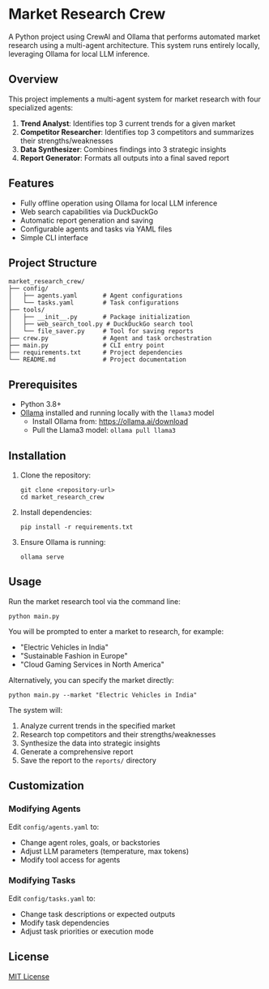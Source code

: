 # Market Research Crew

A Python project using CrewAI and Ollama that performs automated market research using a multi-agent architecture. This system runs entirely locally, leveraging Ollama for local LLM inference.

## Overview

This project implements a multi-agent system for market research with four specialized agents:

1. **Trend Analyst**: Identifies top 3 current trends for a given market
2. **Competitor Researcher**: Identifies top 3 competitors and summarizes their strengths/weaknesses
3. **Data Synthesizer**: Combines findings into 3 strategic insights
4. **Report Generator**: Formats all outputs into a final saved report

## Features

- Fully offline operation using Ollama for local LLM inference
- Web search capabilities via DuckDuckGo
- Automatic report generation and saving
- Configurable agents and tasks via YAML files
- Simple CLI interface

## Project Structure

```
market_research_crew/
├── config/
│   ├── agents.yaml       # Agent configurations
│   └── tasks.yaml        # Task configurations
├── tools/
│   ├── __init__.py       # Package initialization
│   ├── web_search_tool.py # DuckDuckGo search tool
│   └── file_saver.py     # Tool for saving reports
├── crew.py               # Agent and task orchestration
├── main.py               # CLI entry point
├── requirements.txt      # Project dependencies
└── README.md             # Project documentation
```

## Prerequisites

- Python 3.8+
- [Ollama](https://ollama.ai/) installed and running locally with the `llama3` model
  - Install Ollama from: https://ollama.ai/download
  - Pull the Llama3 model: `ollama pull llama3`

## Installation

1. Clone the repository:
   ```
   git clone <repository-url>
   cd market_research_crew
   ```

2. Install dependencies:
   ```
   pip install -r requirements.txt
   ```

3. Ensure Ollama is running:
   ```
   ollama serve
   ```

## Usage

Run the market research tool via the command line:

```
python main.py
```

You will be prompted to enter a market to research, for example:
- "Electric Vehicles in India"
- "Sustainable Fashion in Europe"
- "Cloud Gaming Services in North America"

Alternatively, you can specify the market directly:

```
python main.py --market "Electric Vehicles in India"
```

The system will:
1. Analyze current trends in the specified market
2. Research top competitors and their strengths/weaknesses
3. Synthesize the data into strategic insights
4. Generate a comprehensive report
5. Save the report to the `reports/` directory

## Customization

### Modifying Agents

Edit `config/agents.yaml` to:
- Change agent roles, goals, or backstories
- Adjust LLM parameters (temperature, max tokens)
- Modify tool access for agents

### Modifying Tasks

Edit `config/tasks.yaml` to:
- Change task descriptions or expected outputs
- Modify task dependencies
- Adjust task priorities or execution mode

## License

[MIT License](LICENSE)
